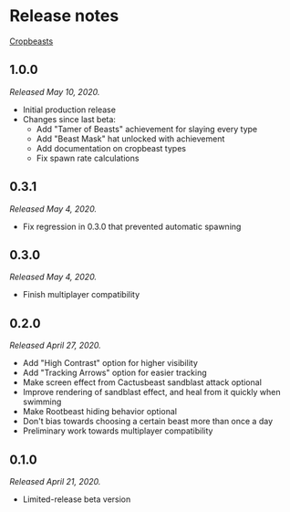 # Release notes

[Cropbeasts](../)

## 1.0.0

*Released May 10, 2020.*

* Initial production release
* Changes since last beta:
	* Add "Tamer of Beasts" achievement for slaying every type
	* Add "Beast Mask" hat unlocked with achievement
	* Add documentation on cropbeast types
	* Fix spawn rate calculations

## 0.3.1

*Released May 4, 2020.*

* Fix regression in 0.3.0 that prevented automatic spawning

## 0.3.0

*Released May 4, 2020.*

* Finish multiplayer compatibility

## 0.2.0

*Released April 27, 2020.*

* Add "High Contrast" option for higher visibility
* Add "Tracking Arrows" option for easier tracking
* Make screen effect from Cactusbeast sandblast attack optional
* Improve rendering of sandblast effect, and heal from it quickly when swimming
* Make Rootbeast hiding behavior optional
* Don't bias towards choosing a certain beast more than once a day
* Preliminary work towards multiplayer compatibility

## 0.1.0

*Released April 21, 2020.*

* Limited-release beta version
